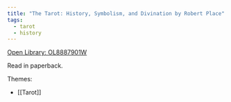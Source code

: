 ```yaml
---
title: "The Tarot: History, Symbolism, and Divination by Robert Place"
tags:
  - tarot
  - history
---
```

[Open Library: OL8887901W](https://openlibrary.org/works/OL8887901W/The_Tarot)

Read in paperback.

Themes:

* [[Tarot]]
